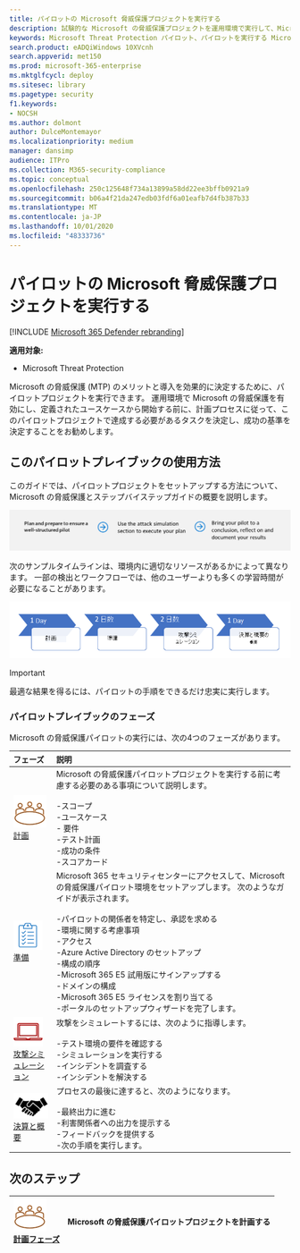 ```yaml
---
title: パイロットの Microsoft 脅威保護プロジェクトを実行する
description: 試験的な Microsoft の脅威保護プロジェクトを運用環境で実行して、Microsoft の脅威保護 (MTP) のメリットと導入を効果的に決定します。
keywords: Microsoft Threat Protection パイロット、パイロットを実行する Microsoft threat protection プロジェクトを実行する、microsoft threat protection を運用環境において評価する、Microsoft Threat Protection パイロットプロジェクト、サイバーセキュリティ、高度な永続脅威、エンタープライズセキュリティ、デバイス、デバイス、id、ユーザー、データ、アプリケーション、インシデント、自動化された調査と修復、高度な検索
search.product: eADQiWindows 10XVcnh
search.appverid: met150
ms.prod: microsoft-365-enterprise
ms.mktglfcycl: deploy
ms.sitesec: library
ms.pagetype: security
f1.keywords:
- NOCSH
ms.author: dolmont
author: DulceMontemayor
ms.localizationpriority: medium
manager: dansimp
audience: ITPro
ms.collection: M365-security-compliance
ms.topic: conceptual
ms.openlocfilehash: 250c125648f734a13899a58dd22ee3bffb0921a9
ms.sourcegitcommit: b06a4f21da247edb03fdf6a01eafb7d4fb387b33
ms.translationtype: MT
ms.contentlocale: ja-JP
ms.lasthandoff: 10/01/2020
ms.locfileid: "48333736"
---
```

# <a name="run-your-pilot-microsoft-threat-protection-project"></a>パイロットの Microsoft 脅威保護プロジェクトを実行する 

[!INCLUDE [Microsoft 365 Defender rebranding](../includes/microsoft-defender.md)]


**適用対象:**
- Microsoft Threat Protection

Microsoft の脅威保護 (MTP) のメリットと導入を効果的に決定するために、パイロットプロジェクトを実行できます。 運用環境で Microsoft の脅威保護を有効にし、定義されたユースケースから開始する前に、計画プロセスに従って、このパイロットプロジェクトで達成する必要があるタスクを決定し、成功の基準を決定することをお勧めします。 


## <a name="how-to-use-this-pilot-playbook"></a>このパイロットプレイブックの使用方法

このガイドでは、パイロットプロジェクトをセットアップする方法について、Microsoft の脅威保護とステップバイステップガイドの概要を説明します。 

![Microsoft の脅威保護パイロットを実行するフェーズ](../../media/pilotphases.png)

次のサンプルタイムラインは、環境内に適切なリソースがあるかによって異なります。 一部の検出とワークフローでは、他のユーザーよりも多くの学習時間が必要になることがあります。

![Microsoft の脅威保護パイロット実行のサンプルタイムライン](../../media/pilotimeline.png)

>[!IMPORTANT]
>最適な結果を得るには、パイロットの手順をできるだけ忠実に実行します。


### <a name="pilot-playbook-phases"></a>パイロットプレイブックのフェーズ 

Microsoft の脅威保護パイロットの実行には、次の4つのフェーズがあります。

|フェーズ | 説明 | 
|:-------|:-----|
| ![計画](../../media/mtp/plan.png)<br>[計画](mtp-pilot-plan.md)| Microsoft の脅威保護パイロットプロジェクトを実行する前に考慮する必要のある事項について説明します。 <br><br>-スコープ <br> -ユースケース <br>- 要件 <br>-テスト計画 <br> -成功の条件 <br> -スコアカード 
| ![準備](../../media/mtp/prep.png) <br>[準備](mtp-evaluation.md)|  Microsoft 365 セキュリティセンターにアクセスして、Microsoft の脅威保護パイロット環境をセットアップします。 次のようなガイドが表示されます。<br><br>-パイロットの関係者を特定し、承認を求める <br> -環境に関する考慮事項 <br>-アクセス <br>-Azure Active Directory のセットアップ <br> -構成の順序 <br> -Microsoft 365 E5 試用版にサインアップする <br> -ドメインの構成 <br>-Microsoft 365 E5 ライセンスを割り当てる <br> -ポータルのセットアップウィザードを完了します。|
| ![攻撃シミュレーション](../../media/mtp/run-sim.png) <br>[攻撃シミュレーション](mtp-pilot-simulate.md) | 攻撃をシミュレートするには、次のように指導します。<br><br>-テスト環境の要件を確認する <br>-シミュレーションを実行する <br>-インシデントを調査する <br>-インシデントを解決する 
| ![決算と概要](../../media/mtp/close.png) <br>[決算と概要](mtp-pilot-close.md) | プロセスの最後に達すると、次のようになります。<br><br>-最終出力に進む<br>-利害関係者への出力を提示する <br>-フィードバックを提供する <br>-次の手順を実行します。 

## <a name="next-step"></a>次のステップ
|![計画フェーズ](../../media/mtp/plan.png) <br>[計画フェーズ](mtp-pilot-plan.md) | Microsoft の脅威保護パイロットプロジェクトを計画する 
|:-------|:-----|
